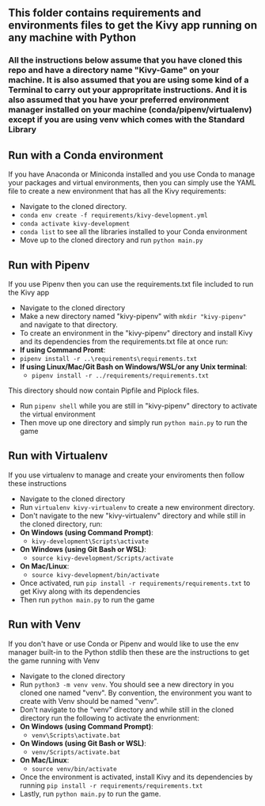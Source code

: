 ## This folder contains requirements and environments files to get the Kivy app running on any machine with Python

### All the instructions below assume that you have cloned this repo and have a directory name "Kivy-Game" on your machine. It is also assumed that you are using some kind of a Terminal to carry out your appropritate instructions. And it is also assumed that you have your preferred environment manager installed on your machine (conda/pipenv/virtualenv) except if you are using venv which comes with the Standard Library


## Run with a Conda environment
If you have Anaconda or Miniconda installed and you use Conda to manage your packages and virtual environments, then you can simply use the YAML file to create a new environment that has all the Kivy requirements:
* Navigate to the cloned directory.
* `conda env create -f requirements/kivy-development.yml`
* `conda activate kivy-development`
* `conda list` to see all the libraries installed to your Conda environment
* Move up to the cloned directory and run `python main.py`


## Run with Pipenv
If you use Pipenv then you can use the requirements.txt file included to run the Kivy app
* Navigate to the cloned directory
* Make a new directory named "kivy-pipenv" with `mkdir "kivy-pipenv"` and navigate to that directory.
* To create an environment in the "kivy-pipenv" directory and install Kivy and its dependencies from the requirements.txt file at once run:
*  **If using Command Promt**:
  * `pipenv install -r ..\requirements\requirements.txt`
* **If using Linux/Mac/Git Bash on Windows/WSL/or any Unix terminal**:
  * `pipenv install -r ../requirements/requirements.txt`  

This directory should now contain Pipfile and Piplock files.
* Run `pipenv shell` while you are still in "kivy-pipenv" directory to activate the virtual environment
* Then move up one directory and simply run `python main.py` to run the game


## Run with Virtualenv
If you use virtualenv to manage and create your enviroments then follow these instructions
* Navigate to the cloned directory
* Run `virtualenv kivy-virtualenv` to create a new environment directory. 
* Don't navigate to the new "kivy-virtualenv" directory and while still in the cloned directory, run:
* **On Windows (using Command Prompt)**:
  * `kivy-development\Scripts\activate`
* **On Windows (using Git Bash or WSL)**:
  * `source kivy-development/Scripts/activate`
* **On Mac/Linux**:
  * `source kivy-development/bin/activate`
* Once activated, run `pip install -r requirements/requirements.txt` to get Kivy along with its dependencies
* Then run `python main.py` to run the game


## Run with Venv
If you don't have or use Conda or Pipenv and would like to use the env manager built-in to the Python stdlib then these are the instructions to get the game running with Venv
* Navigate to the cloned directory
* Run `python3 -m venv venv`. You should see a new directory in you cloned one named "venv". By convention, the environment you want to create with Venv should be named "venv".
* Don't navigate to the "venv" directory and while still in the cloned directory run the following to activate the envrionment:
* **On Windows (using Command Prompt)**:
  * `venv\Scripts\activate.bat`
* **On Windows (using Git Bash or WSL)**:
  * `venv/Scripts/activate.bat`
* **On Mac/Linux**:
  * `source venv/bin/activate`
* Once the environment is activated, install Kivy and its dependencies by running `pip install -r requirements/requirements.txt`
* Lastly, run `python main.py` to run the game.
